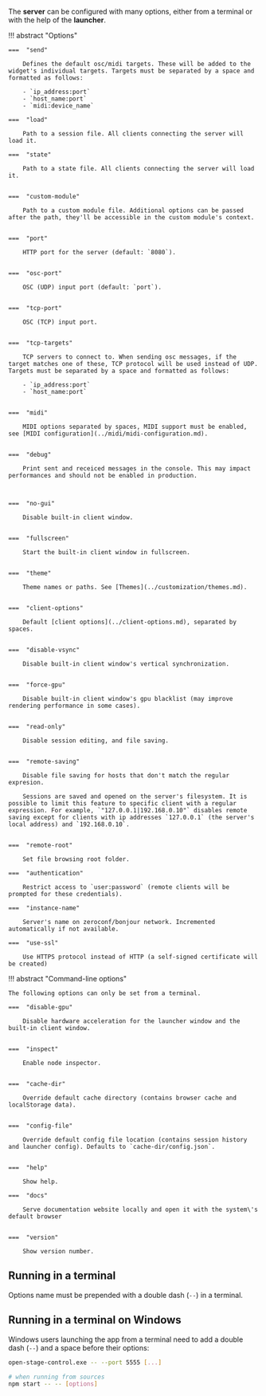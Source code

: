 The **server** can be configured with many options, either from a terminal or with the help of the **launcher**.

!!! abstract "Options"

    ===  "send"

        Defines the default osc/midi targets. These will be added to the widget's individual targets. Targets must be separated by a space and formatted as follows:

        - `ip_address:port`
        - `host_name:port`
        - `midi:device_name`

    ===  "load"

        Path to a session file. All clients connecting the server will load it.

    ===  "state"

        Path to a state file. All clients connecting the server will load it.


    ===  "custom-module"

        Path to a custom module file. Additional options can be passed after the path, they'll be accessible in the custom module's context.


    ===  "port"

        HTTP port for the server (default: `8080`).


    ===  "osc-port"

        OSC (UDP) input port (default: `port`).


    ===  "tcp-port"

        OSC (TCP) input port.


    ===  "tcp-targets"

        TCP servers to connect to. When sending osc messages, if the target matches one of these, TCP protocol will be used instead of UDP.  Targets must be separated by a space and formatted as follows:

        - `ip_address:port`
        - `host_name:port`


    ===  "midi"

        MIDI options separated by spaces, MIDI support must be enabled, see [MIDI configuration](../midi/midi-configuration.md).


    ===  "debug"

        Print sent and receiced messages in the console. This may impact performances and should not be enabled in production.



    ===  "no-gui"

        Disable built-in client window.


    ===  "fullscreen"

        Start the built-in client window in fullscreen.


    ===  "theme"

        Theme names or paths. See [Themes](../customization/themes.md).


    ===  "client-options"

        Default [client options](../client-options.md), separated by spaces.


    ===  "disable-vsync"

        Disable built-in client window's vertical synchronization.


    ===  "force-gpu"

        Disable built-in client window's gpu blacklist (may improve rendering performance in some cases).


    ===  "read-only"

        Disable session editing, and file saving.


    ===  "remote-saving"

        Disable file saving for hosts that don't match the regular expresion.

        Sessions are saved and opened on the server's filesystem. It is possible to limit this feature to specific client with a regular expression. For example, `"127.0.0.1|192.168.0.10"` disables remote saving except for clients with ip addresses `127.0.0.1` (the server's local address) and `192.168.0.10`.


    ===  "remote-root"

        Set file browsing root folder.

    ===  "authentication"

        Restrict access to `user:password` (remote clients will be prompted for these credentials).

    ===  "instance-name"

        Server's name on zeroconf/bonjour network. Incremented automatically if not available.

    ===  "use-ssl"

        Use HTTPS protocol instead of HTTP (a self-signed certificate will be created)



!!! abstract "Command-line options"

    The following options can only be set from a terminal.

    ===  "disable-gpu"

        Disable hardware acceleration for the launcher window and the built-in client window.


    ===  "inspect"

        Enable node inspector.


    ===  "cache-dir"

        Override default cache directory (contains browser cache and localStorage data).


    ===  "config-file"

        Override default config file location (contains session history and launcher config). Defaults to `cache-dir/config.json`.


    ===  "help"

        Show help.

    ===  "docs"

        Serve documentation website locally and open it with the system\'s default browser


    ===  "version"

        Show version number.


## Running in a terminal

Options name must be prepended with a double dash (`--`) in a terminal.


## Running in a terminal on Windows

Windows users launching the app from a terminal need to add a double dash (`--`) and a space before their options:

```bash
open-stage-control.exe -- --port 5555 [...]

# when running from sources
npm start -- -- [options]
```
